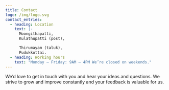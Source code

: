 ```yaml
---
title: Contact
logo: /img/logo.svg
contact_entries:
  - heading: Location
    text: |-
      Moongithapatti,
      Kulathupatti (post),

      Thirumayam (taluk), 
      Pudukkottai.
  - heading: Working hours
    text: "Monday – Friday: 9AM – 4PM We’re closed on weekends."
---
```

We’d love to get in touch with you and hear your ideas and
questions. We strive to grow and improve constantly and your feedback
is valuable for us.